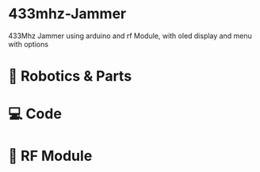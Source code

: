 # 433mhz-Jammer
433Mhz Jammer using arduino and rf Module, with oled display and menu with options

# 🔋 Robotics & Parts

# 💻 Code

# 📡 RF Module
